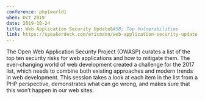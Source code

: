 ```yaml
---
conference: php[world]
when: Oct 2019
date: 2019-10-24
title: Web Application Security Update&#58; Top Vulnerabilities
link: https://speakerdeck.com/ericmann/web-application-security-update-top-vulnerabilities
---
```

The Open Web Application Security Project (OWASP) curates a list of the top ten security risks for web applications and how to mitigate them. The ever-changing world of web development created a challenge for the 2017 list, which needs to combine both existing approaches and modern trends in web development. This session takes a look at each item in the list from a PHP perspective, demonstrates what can go wrong, and makes sure that this won’t happen in our web sites.